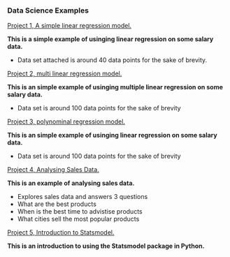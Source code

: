 ### Data Science Examples


[Project 1, A simple linear regression model.](https://github.com/BryanMcGuire-DataScience/simple_linear_regression)

**This is a simple example of usinging linear regression on some salary data.**

- Data set attached is around 40 data points for the sake of brevity.


[Project 2, multi linear regression model.](https://github.com/BryanMcGuire-DataScience/simple_linear_regression)

**This is an simple example of usinging multiple linear regression on some salary data.**

- Data set is around 100 data points for the sake of brevity



[Project 3, polynominal regression model.](https://github.com/BryanMcGuire-DataScience/simple_linear_regression)

**This is an simple example of usinging linear regression on some salary data.**

- Data set is around 100 data points for the sake of brevity


[Project 4, Analysing Sales Data.](https://github.com/BryanMcGuire-DataScience/Sales_example)

**This is an example of analysing sales data.**
- Explores sales data and answers 3 questions
- What are the best products
- When is the best time to advistise products
- What cities sell the most popular products


[Project 5, Introduction to Statsmodel.](https://github.com/BryanMcGuire-DataScience/stats_model)

**This is an introduction to using the Statsmodel package in Python.**







